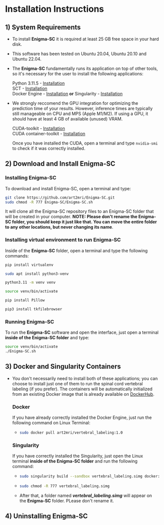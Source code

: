 # Installation Instructions

## 1) System Requirements  

- To install **Enigma-SC** it is required at least 25 GB free space in your hard disk.  

- This software has been tested on Ubuntu 20.04, Ubuntu 20.10 and Ubuntu 22.04.

- The **Enigma-SC** fundamentally runs its application on top of other tools, so it's necessary for the user to install the following applications:
  
  Python 3.11.5 - [Installation](https://www.python.org/downloads/)  
  SCT - [Installation](https://spinalcordtoolbox.com/index.html)  
  Docker Engine - [Installation](https://docs.docker.com/engine/install/ubuntu/) **or** Singularity - [Installation](https://github.com/apptainer/singularity/blob/master/INSTALL.md)  

- We strongly reccomend the GPU integration for optimizing the prediction time of your results. However, inference times are typically still manageable on CPU and MPS (Apple M1/M2). If using a GPU, it should have at least 4 GB of available (unused) VRAM.    
  
  CUDA-toolkit - [Installation](https://developer.nvidia.com/cuda-toolkit-archive)  
  CUDA container-toolkit - [Installation](https://docs.nvidia.com/datacenter/cloud-native/container-toolkit/latest/install-guide.html)

  Once you have installed the CUDA, open a terminal and type `nvidia-smi` to check if it was correctly installed.  
  
## 2) Download and Install Enigma-SC 

### Installing Enigma-SC

To download and install Enigma-SC, open a terminal and type:  
  
```bash
git clone https://github.com/art2mri/Enigma-SC.git  
sudo chmod -R 777 Enigma-SC/Enigma-SC.sh
```   
 
 It will clone all the Enigma-SC repository files to an Enigma-SC folder that will be created in your computer. **NOTE: Please don't rename the Enigma-SC folder, you should keep it just like that. You can move the entire folder to any other locations, but never changing its name**.

 ### Installing virtual environment to run Enigma-SC 

 Inside of the **Enigma-SC** folder, open a terminal and type the following commands:  

 ```bash
pip install virtualenv
```
 ```bash
sudo apt install python3-venv
```
 ```bash
python3.11 -m venv venv
```
 ```bash
source venv/bin/activate
```
 ```bash
pip install Pillow
```
 ```bash
pip3 install tkfilebrowser
```
### Running Enigma-SC  

To run the **Enigma-SC** software and open the interface, just open a terminal **inside of the Enigma-SC folder** and type:  

 ```bash
source venv/bin/activate  
./Enigma-SC.sh
```
 
## 3) Docker and Singularity Containers  

- You don't necessarily need to install both of these applications; you can choose to install just one of them to run the spinal cord vertebral labeling (if you prefer). The containers will be automatically initialized from an existing Docker image that is already available on [DockerHub](https://hub.docker.com/repository/docker/art2mri/vertebral_labeling/general).

  ### Docker
  
  If you have already correctly installed the Docker Engine, just run the following command on Linux Terminal:
   - ```bash
     sudo docker pull art2mri/vertebral_labeling:1.0
     ```
     
  ### Singularity

  If you have correctly installed the Singularity, just open the Linux terminal **inside of the Enigma-SC folder** and run the following command:
  - ```bash
    sudo singularity build --sandbox vertebral_labeling.simg docker://art2mri/vertebral_labeling:1.0
    ```
  - ```bash
    sudo chmod -R 777 vertebral_labeling.simg
    ```  
  - After that, a folder named ***vertebral_labeling.simg*** will appear on the **Enigma-SC** folder. PLease don't rename it.
 
## 4) Uninstalling Enigma-SC     
 






  
   
  

  

  
